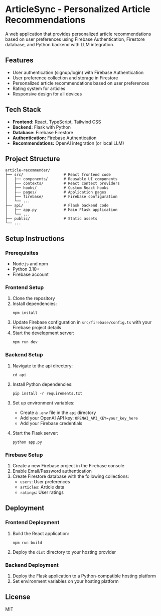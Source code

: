 # ArticleSync - Personalized Article Recommendations

A web application that provides personalized article recommendations based on user preferences using Firebase Authentication, Firestore database, and Python backend with LLM integration.

## Features

- User authentication (signup/login) with Firebase Authentication
- User preference collection and storage in Firestore
- Personalized article recommendations based on user preferences
- Rating system for articles
- Responsive design for all devices

## Tech Stack

- **Frontend:** React, TypeScript, Tailwind CSS
- **Backend:** Flask with Python
- **Database:** Firebase Firestore
- **Authentication:** Firebase Authentication
- **Recommendations:** OpenAI integration (or local LLM)

## Project Structure

```
article-recommender/
├── src/                  # React frontend code
│   ├── components/       # Reusable UI components
│   ├── contexts/         # React context providers
│   ├── hooks/            # Custom React hooks
│   ├── pages/            # Application pages
│   ├── firebase/         # Firebase configuration
│   └── ...
├── api/                  # Flask backend code
│   ├── app.py            # Main Flask application
│   └── ...
├── public/               # Static assets
└── ...
```

## Setup Instructions

### Prerequisites

- Node.js and npm
- Python 3.10+
- Firebase account

### Frontend Setup

1. Clone the repository
2. Install dependencies:
   ```
   npm install
   ```
3. Update Firebase configuration in `src/firebase/config.ts` with your Firebase project details
4. Start the development server:
   ```
   npm run dev
   ```

### Backend Setup

1. Navigate to the api directory:
   ```
   cd api
   ```
2. Install Python dependencies:
   ```
   pip install -r requirements.txt
   ```
3. Set up environment variables:
   - Create a `.env` file in the `api` directory
   - Add your OpenAI API key: `OPENAI_API_KEY=your_key_here`
   - Add your Firebase credentials

4. Start the Flask server:
   ```
   python app.py
   ```

### Firebase Setup

1. Create a new Firebase project in the Firebase console
2. Enable Email/Password authentication
3. Create Firestore database with the following collections:
   - `users`: User preferences
   - `articles`: Article data
   - `ratings`: User ratings

## Deployment

### Frontend Deployment

1. Build the React application:
   ```
   npm run build
   ```
2. Deploy the `dist` directory to your hosting provider

### Backend Deployment

1. Deploy the Flask application to a Python-compatible hosting platform
2. Set environment variables on your hosting platform

## License

MIT